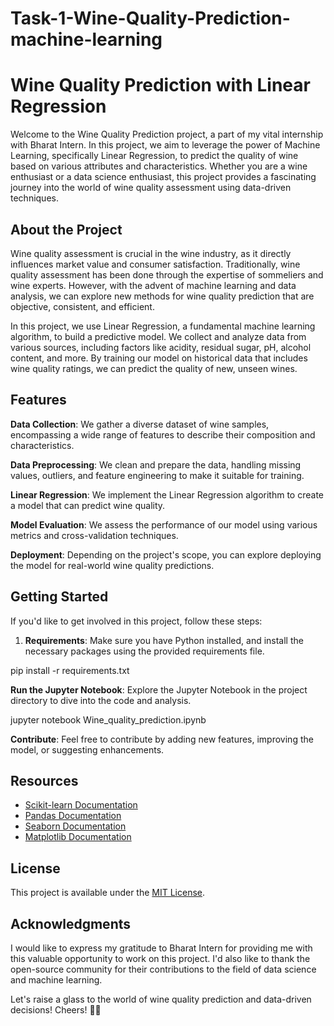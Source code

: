 # Task-1-Wine-Quality-Prediction-machine-learning
# Wine Quality Prediction with Linear Regression

Welcome to the Wine Quality Prediction project, a part of my vital internship with Bharat Intern. In this project, we aim to leverage the power of Machine Learning, specifically Linear Regression, to predict the quality of wine based on various attributes and characteristics. Whether you are a wine enthusiast or a data science enthusiast, this project provides a fascinating journey into the world of wine quality assessment using data-driven techniques.

## About the Project

Wine quality assessment is crucial in the wine industry, as it directly influences market value and consumer satisfaction. Traditionally, wine quality assessment has been done through the expertise of sommeliers and wine experts. However, with the advent of machine learning and data analysis, we can explore new methods for wine quality prediction that are objective, consistent, and efficient.

In this project, we use Linear Regression, a fundamental machine learning algorithm, to build a predictive model. We collect and analyze data from various sources, including factors like acidity, residual sugar, pH, alcohol content, and more. By training our model on historical data that includes wine quality ratings, we can predict the quality of new, unseen wines.

## Features

 **Data Collection**: We gather a diverse dataset of wine samples, encompassing a wide range of features to describe their composition and characteristics.

 **Data Preprocessing**: We clean and prepare the data, handling missing values, outliers, and feature engineering to make it suitable for training.

**Linear Regression**: We implement the Linear Regression algorithm to create a model that can predict wine quality.

**Model Evaluation**: We assess the performance of our model using various metrics and cross-validation techniques.

**Deployment**: Depending on the project's scope, you can explore deploying the model for real-world wine quality predictions.

## Getting Started

If you'd like to get involved in this project, follow these steps:

1. **Requirements**: Make sure you have Python installed, and install the necessary packages using the provided requirements file.


pip install -r requirements.txt


 **Run the Jupyter Notebook**: Explore the Jupyter Notebook in the project directory to dive into the code and analysis.


jupyter notebook Wine_quality_prediction.ipynb


**Contribute**: Feel free to contribute by adding new features, improving the model, or suggesting enhancements.

## Resources

- [Scikit-learn Documentation](https://scikit-learn.org/stable/documentation.html)
- [Pandas Documentation](https://pandas.pydata.org/pandas-docs/stable/index.html)
- [Seaborn Documentation](https://seaborn.pydata.org/)
- [Matplotlib Documentation](https://matplotlib.org/stable/contents.html)

## License

This project is available under the [MIT License](LICENSE).

## Acknowledgments

I would like to express my gratitude to Bharat Intern for providing me with this valuable opportunity to work on this project. I'd also like to thank the open-source community for their contributions to the field of data science and machine learning.

Let's raise a glass to the world of wine quality prediction and data-driven decisions! Cheers! 🍷🤖
